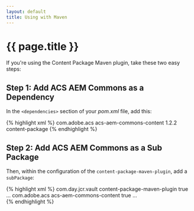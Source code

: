```yaml
---
layout: default
title: Using with Maven
---
```


# {{ page.title }}

If you're using the Content Package Maven plugin, take these two easy steps:

## Step 1: Add ACS AEM Commons as a Dependency

In the `<dependencies>` section of your _pom.xml_ file, add this:

{% highlight xml %}
    <dependency>
        <groupId>com.adobe.acs</groupId>
        <artifactId>acs-aem-commons-content</artifactId>
        <version>1.2.2</version>
        <type>content-package</type>
    </dependency>
{% endhighlight %}

## Step 2: Add ACS AEM Commons as a Sub Package

Then, within the configuration of the `content-package-maven-plugin`, add a `subPackage`:

{% highlight xml %}
    <plugin>
        <groupId>com.day.jcr.vault</groupId>
        <artifactId>content-package-maven-plugin</artifactId>
        <extensions>true</extensions>
        <configuration>
            ...
            <subPackages>
                <subPackage>
                    <groupId>com.adobe.acs</groupId>
                    <artifactId>acs-aem-commons-content</artifactId>
                    <filter>true</filter>
                </subPackage>
            </subPackages>
            ...
        </configuration>
    </plugin>    
{% endhighlight %}